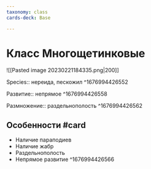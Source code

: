 ```yaml
---
taxonomy: class
cards-deck: Base

---
```

# Класс Многощетинковые
![[Pasted image 20230221184335.png|200]]

Species:: нереида, пескожил ^1676994426552

Развитие:: непрямое ^1676994426558

Размножение:: раздельнополость ^1676994426562

## Особенности #card
- Наличие параподиев
- Наличие жабр
- Раздельнополость
- Непрямое развитие
^1676994426566
